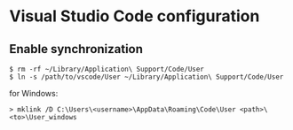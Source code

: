 # Visual Studio Code configuration

## Enable synchronization

```shell
$ rm -rf ~/Library/Application\ Support/Code/User
$ ln -s /path/to/vscode/User ~/Library/Application\ Support/Code/User
```

for Windows:

```shell
> mklink /D C:\Users\<username>\AppData\Roaming\Code\User <path>\<to>\User_windows
```
